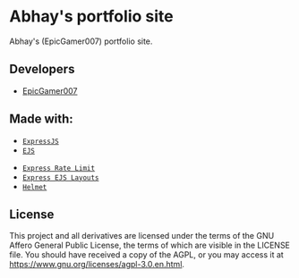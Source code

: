# Abhay's portfolio site

Abhay's (EpicGamer007) portfolio site.

## Developers

* [EpicGamer007](https://github.com/EpicGamer007)

## Made with:

* [`ExpressJS`](https://expressjs.com/)
* [`EJS`](https://ejs.co/)
<!-- * [`ReplAuth`](https://replit.com/auth_with_repl_site) -->
* [`Express Rate Limit`](https://www.npmjs.com/package/express-rate-limit)
* [`Express EJS Layouts`](https://www.npmjs.com/package/express-ejs-layouts)
* [`Helmet`](https://helmetjs.github.io/)

## License

This project and all derivatives are licensed under the terms of the GNU Affero General Public License, the terms of which are visible in the LICENSE file. You should have received a copy of the AGPL, or you may access it at https://www.gnu.org/licenses/agpl-3.0.en.html.